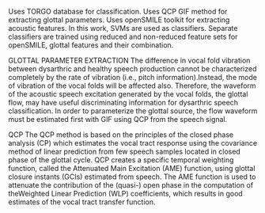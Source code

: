 Uses TORGO database for classification.
Uses QCP GIF method for extracting glottal parameters.
Uses openSMILE toolkit for extracting acoustic features.
In this work, SVMs are used as classifiers.
Separate classifiers are trained using reduced and non-reduced feature sets for openSMILE, glottal features and their combination.

GLOTTAL PARAMETER EXTRACTION
The difference in vocal fold vibration between dysarthric and healthy speech production cannot be characterized completely by the rate of vibration (i.e., pitch information).Instead, the mode of vibration of the vocal folds will be affected also. Therefore, the waveform of the acoustic speech excitation generated by the vocal folds, the glottal flow, may have useful discriminating information for dysarthric speech classification. In order to parameterize the glottal source, the flow waveform must be estimated first with GIF using QCP from the speech signal.

QCP
 The QCP method is based on the principles of the closed phase analysis (CP) which estimates the vocal tract response using the covariance method of linear       prediction from few speech samples located in closed phase of the glottal cycle. QCP creates a specific temporal weighting function, called the Attenuated Main  Excitation (AME) function, using glottal closure instants (GCIs) estimated from speech. The AME function is used to attenuate the contribution of the (quasi-) open  phase in the computation of theWeighted Linear Prediction (WLP) coefficients, which results in good estimates of the vocal tract transfer function.
